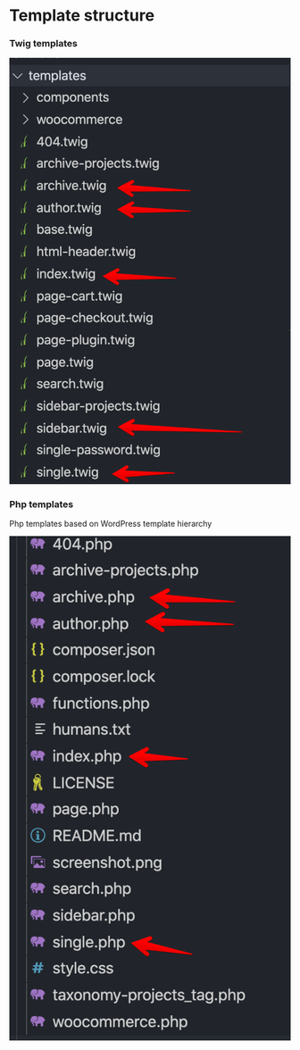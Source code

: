 # Template structure

### Twig templates 

![Twig teamplates used for blog render](.gitbook/assets/image.png)

### Php templates 

Php templates based on WordPress template hierarchy

![](.gitbook/assets/image%20%281%29.png)

